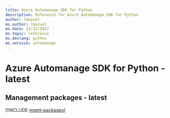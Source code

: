 ```yaml
---
title: Azure Automanage SDK for Python
description: Reference for Azure Automanage SDK for Python
author: lmazuel
ms.author: lmazuel
ms.data: 12/21/2022
ms.topic: reference
ms.devlang: python
ms.service: automanage
---
```

# Azure Automanage SDK for Python - latest

## Management packages - latest
[!INCLUDE [mgmt-packages](automanage-mgmt-index.md)]